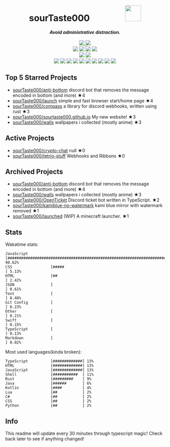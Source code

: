 <!-- deno-fmt-ignore-file -->
<h1 align="center">sourTaste000&emsp;&emsp;&emsp;&emsp;<img src="https://avatars.githubusercontent.com/u/47074495" width="50px"></h1>
<div align="center">
  <b><i>Avoid administrative distraction.</i></b>
  <br />
  <br />
  <a href="https://heartbeat.sourtaste000.dev">
    <img src="https://img.shields.io/badge/dynamic/json?color=ec91d8&label=Last%20seen&query=last_beat_formatted&suffix=%20ago&url=https%3A%2F%2Fheartbeat.sourtaste000.dev%2Fapi%2Fstats" />
  </a>
  <img src="https://img.shields.io/badge/Discord-sourTaste000%232391-e9d3d0?labelColor=4c566a&logo=Discord" />
  <br />
  <img src="https://img.shields.io/badge/-Vim-%23f4d3d5?logo=Vim&labelColor=4c566a" />
  <img src="https://img.shields.io/badge/-CLion-%23f69ee1?logo=CLion&labelColor=4c566a" />
  <img src="https://img.shields.io/badge/-IntellJ IDEA-%23ffcee0?logo=IntelliJIDEA&labelColor=4c566a" />
  <img src="https://img.shields.io/badge/-Visual Studio Code-%23ffbeef?logo=VisualStudioCode&labelColor=4c566a" />
  <br />
  <img src="https://img.shields.io/badge/-macOS-%23ffaaea?logo=macOS&labelColor=4c566a" />
  <img src="https://img.shields.io/badge/-Linux-%23ffc9e5?logo=Linux&labelColor=4c566a" />
  <br />
<img src="https://img.shields.io/badge/-TypeScript-fec5bb" />
<img src="https://img.shields.io/badge/-HTML-ece4db" />
<img src="https://img.shields.io/badge/-Rust-fec89a" />
<img src="https://img.shields.io/badge/-other-ffd7ba" />
<img src="https://img.shields.io/badge/-Shell-ffe5d9" />
<img src="https://img.shields.io/badge/-JavaScript-fae1dd" />
<img src="https://img.shields.io/badge/-Java-f8edeb" />
<img src="https://img.shields.io/badge/-Kotlin-d8e2dc" />
<img src="https://img.shields.io/badge/-Swift-e8e8e4" />
<img src="https://img.shields.io/badge/-CSS-fcd5ce" />
  <br />
</div>

## Top 5 Starred Projects

- [sourTaste000/anti-bottom](https://github.com/sourTaste000/anti-bottom) discord bot that removes the message encoded in bottom (and more) ★4
- [sourTaste000/launch](https://github.com/sourTaste000/launch) simple and fast browser start/home page ★4
- [sourTaste000/compass](https://github.com/sourTaste000/compass) a library for discord webhooks, written using rust ★3
- [sourTaste000/sourtaste000.github.io](https://github.com/sourTaste000/sourtaste000.github.io) My new website! ★3
- [sourTaste000/walls](https://github.com/sourTaste000/walls) wallpapers i collected (mostly anime) ★3

## Active Projects

- [sourTaste000/crypto-chat](https://github.com/sourTaste000/crypto-chat) null ★0
- [sourTaste000/tetrio-stuff](https://github.com/sourTaste000/tetrio-stuff) Webhooks and Ribbons ★0

## Archived Projects

- [sourTaste000/anti-bottom](https://github.com/sourTaste000/anti-bottom) discord bot that removes the message encoded in bottom (and more) ★4
- [sourTaste000/walls](https://github.com/sourTaste000/walls) wallpapers i collected (mostly anime) ★3
- [sourTaste000/OpenTicket](https://github.com/sourTaste000/OpenTicket) Discord ticket bot written in TypeScript. ★2
- [sourTaste000/kamiblue-no-watermark](https://github.com/sourTaste000/kamiblue-no-watermark) kami blue mirror with watermark removed ★1
- [sourTaste000/launched](https://github.com/sourTaste000/launched) (WIP) A minecraft launcher. ★1

## Stats

Wakatime stats:
```
JavaScript          [##########################################################################################] 90.62%
CSS                 [#####                                                                                    ] 5.13%
HTML                [##                                                                                       ] 2.42%
JSON                [                                                                                         ] 0.61%
Text                [                                                                                         ] 0.48%
Git Config          [                                                                                         ] 0.23%
Other               [                                                                                         ] 0.21%
Swift               [                                                                                         ] 0.15%
TypeScript          [                                                                                         ] 0.13%
Markdown            [                                                                                         ] 0.02%
```

Most used languages(kinda broken):
```
TypeScript          [#############] 13%
HTML                [#############] 13%
JavaScript          [#############] 13%
Shell               [###########  ] 11%
Rust                [#########    ] 9%
Java                [######       ] 6%
Kotlin              [####         ] 4%
Lua                 [##           ] 2%
C#                  [##           ] 2%
CSS                 [##           ] 2%
Python              [##           ] 2%
```

## Info

This readme will update every 30 minutes through typescript magic! Check back later to see if anything changed!
